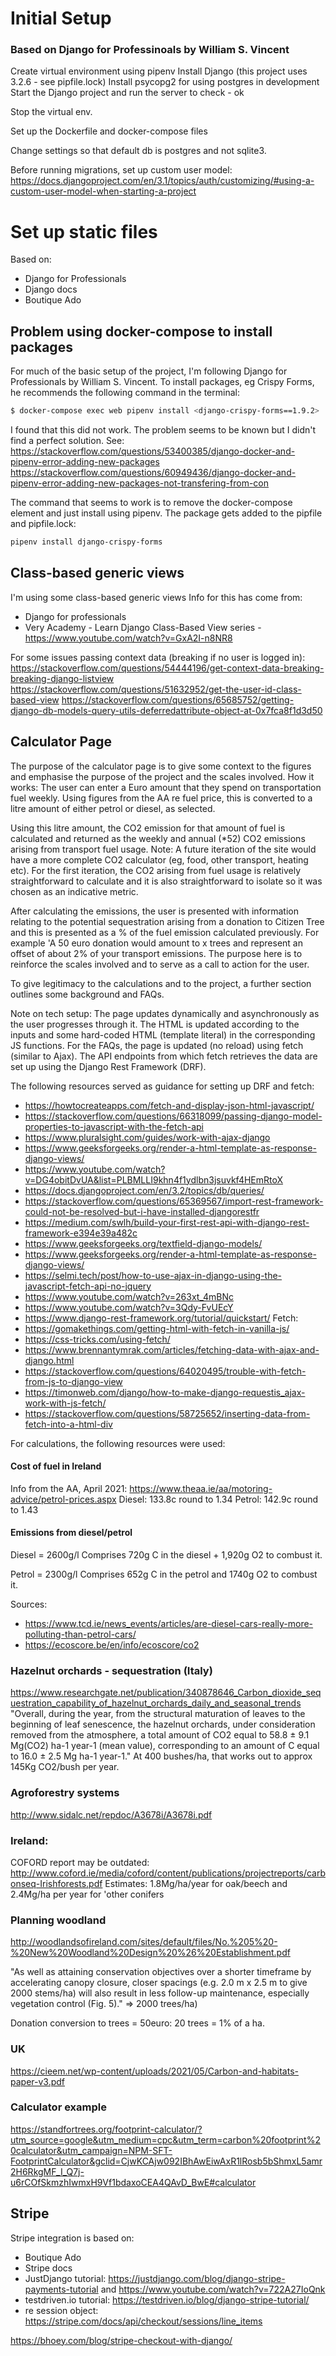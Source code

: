 # Initial Setup
### Based on Django for Professinoals by William S. Vincent
Create virtual environment using pipenv
Install Django (this project uses 3.2.6 - see pipfile.lock)
Install psycopg2 for using postgres in development
Start the Django project and run the server to check - ok

Stop the virtual env.

Set up the Dockerfile and docker-compose files

Change settings so that default db is postgres and not sqlite3.

Before running migrations, set up custom user model: https://docs.djangoproject.com/en/3.1/topics/auth/customizing/#using-a-custom-user-model-when-starting-a-project

# Set up static files
Based on:
* Django for Professionals
* Django docs
* Boutique Ado

## Problem using docker-compose to install packages
For much of the basic setup of the project, I'm following Django for Professionals by William S. Vincent. To install packages, eg Crispy Forms, he recommends the following command in the terminal:
```sh
$ docker-compose exec web pipenv install <django-crispy-forms==1.9.2>
```
I found that this did not work. The problem seems to be known but I didn't find a perfect solution.
See:
https://stackoverflow.com/questions/53400385/django-docker-and-pipenv-error-adding-new-packages
https://stackoverflow.com/questions/60949436/django-docker-and-pipenv-error-adding-new-packages-not-transfering-from-con

The command that seems to work is to remove the docker-compose element and just install using pipenv. The package gets added to the pipfile and pipfile.lock:
```sh
pipenv install django-crispy-forms
```

## Class-based generic views
I'm using some class-based generic views
Info for this has come from:
* Django for professionals
* Very Academy - Learn Django Class-Based View series - https://www.youtube.com/watch?v=GxA2I-n8NR8

For some issues passing context data (breaking if no user is logged in):
https://stackoverflow.com/questions/54444196/get-context-data-breaking-breaking-django-listview
https://stackoverflow.com/questions/51632952/get-the-user-id-class-based-view
https://stackoverflow.com/questions/65685752/getting-django-db-models-query-utils-deferredattribute-object-at-0x7fca8f1d3d50


## Calculator Page
The purpose of the calculator page is to give some context to the figures and emphasise the purpose of the project and the scales involved.
How it works:
The user can enter a Euro amount that they spend on transportation fuel weekly. 
Using figures from the AA re fuel price, this is converted to a litre amount of either petrol or diesel, as selected.

Using this litre amount, the CO2 emission for that amount of fuel is calculated and returned as the weekly and annual (*52) CO2 emissions arising from transport fuel usage.
Note: A future iteration of the site would have a more complete CO2 calculator (eg, food, other transport, heating etc). For the first iteration, the CO2 arising from fuel usage is relatively straightforward to calculate and it is also straightforward to isolate so it was chosen as an indicative metric.

After calculating the emissions, the user is presented with information relating to the potential sequestration arising from a donation to Citizen Tree and this is presented as a % of the fuel emission calculated previously. For example 'A 50 euro donation would amount to x trees and represent an offset of about 2% of your transport emissions.
The purpose here is to reinforce the scales involved and to serve as a call to action for the user.

To give legitimacy to the calculations and to the project, a further section outlines some background and FAQs.

Note on tech setup:
The page updates dynamically and asynchronously as the user progresses through it. The HTML is updated according to the inputs and some hard-coded HTML (template literal) in the corresponding JS functions. 
For the FAQs, the page is updated (no reload) using fetch (similar to Ajax). The API endpoints from which fetch retrieves the data are set up using the Django Rest Framework (DRF).

The following resources served as guidance for setting up DRF and fetch:
* https://howtocreateapps.com/fetch-and-display-json-html-javascript/
* https://stackoverflow.com/questions/66318099/passing-django-model-properties-to-javascript-with-the-fetch-api
* https://www.pluralsight.com/guides/work-with-ajax-django
* https://www.geeksforgeeks.org/render-a-html-template-as-response-django-views/
* https://www.youtube.com/watch?v=DG4obitDvUA&list=PLBMLLI9khn4f1ydlbn3jsuvkf4HEmRtoX
* https://docs.djangoproject.com/en/3.2/topics/db/queries/
* https://stackoverflow.com/questions/65369567/import-rest-framework-could-not-be-resolved-but-i-have-installed-djangorestfr
* https://medium.com/swlh/build-your-first-rest-api-with-django-rest-framework-e394e39a482c
* https://www.geeksforgeeks.org/textfield-django-models/
* https://www.geeksforgeeks.org/render-a-html-template-as-response-django-views/
* https://selmi.tech/post/how-to-use-ajax-in-django-using-the-javascript-fetch-api-no-jquery
* https://www.youtube.com/watch?v=263xt_4mBNc
* https://www.youtube.com/watch?v=3Qdy-FvUEcY
* https://www.django-rest-framework.org/tutorial/quickstart/
  Fetch:
* https://gomakethings.com/getting-html-with-fetch-in-vanilla-js/
* https://css-tricks.com/using-fetch/
* https://www.brennantymrak.com/articles/fetching-data-with-ajax-and-django.html
* https://stackoverflow.com/questions/64020495/trouble-with-fetch-from-js-to-django-view
* https://timonweb.com/django/how-to-make-django-requestis_ajax-work-with-js-fetch/
* https://stackoverflow.com/questions/58725652/inserting-data-from-fetch-into-a-html-div

For calculations, the following resources were used:
#### Cost of fuel in Ireland
Info from the AA, April 2021:
https://www.theaa.ie/aa/motoring-advice/petrol-prices.aspx
Diesel: 133.8c round to 1.34
Petrol: 142.9c round to 1.43


#### Emissions from diesel/petrol
Diesel = 2600g/l
Comprises 720g C in the diesel + 1,920g O2 to combust it.

Petrol = 2300g/l
Comprises 652g C in the petrol and 1740g O2 to combust it.

Sources:
* https://www.tcd.ie/news_events/articles/are-diesel-cars-really-more-polluting-than-petrol-cars/
* https://ecoscore.be/en/info/ecoscore/co2

### Hazelnut orchards - sequestration (Italy)
https://www.researchgate.net/publication/340878646_Carbon_dioxide_sequestration_capability_of_hazelnut_orchards_daily_and_seasonal_trends
"Overall, during the year, from the structural maturation of leaves to the beginning of leaf senescence, the hazelnut
orchards, under consideration removed from the atmosphere, a total amount of CO2 equal to 58.8 ± 9.1 Mg(CO2) ha-1 year-1 (mean value), corresponding to an amount of C equal to 16.0 ± 2.5 Mg ha-1 year-1."
At 400 bushes/ha, that works out to approx 145Kg CO2/bush per year.

### Agroforestry systems
http://www.sidalc.net/repdoc/A3678i/A3678i.pdf

### Ireland:
COFORD report may be outdated: http://www.coford.ie/media/coford/content/publications/projectreports/carbonseq-Irishforests.pdf
Estimates: 1.8Mg/ha/year for oak/beech and 2.4Mg/ha per year for 'other conifers

### Planning woodland
http://woodlandsofireland.com/sites/default/files/No.%205%20-%20New%20Woodland%20Design%20%26%20Establishment.pdf

"As well as attaining conservation objectives over a shorter timeframe by accelerating canopy closure, closer spacings (e.g. 2.0 m x
2.5 m to give 2000 stems/ha) will also result in less follow-up maintenance, especially vegetation control (Fig. 5)."
 => 2000 trees/ha)

Donation conversion to trees = 50euro: 20 trees
 = 1% of a ha.
 
### UK 
https://cieem.net/wp-content/uploads/2021/05/Carbon-and-habitats-paper-v3.pdf


### Calculator example
https://standfortrees.org/footprint-calculator/?utm_source=google&utm_medium=cpc&utm_term=carbon%20footprint%20calculator&utm_campaign=NPM-SFT-FootprintCalculator&gclid=CjwKCAjw092IBhAwEiwAxR1lRosb5bShmxL5amr2H6RkgMF_I_Q7j-u6rCOfSkmzhIwmxH9Vf1bdaxoCEA4QAvD_BwE#calculator



## Stripe
Stripe integration is based on:
* Boutique Ado
* Stripe docs
* JustDjango tutorial: https://justdjango.com/blog/django-stripe-payments-tutorial and https://www.youtube.com/watch?v=722A27IoQnk
* testdriven.io tutorial: https://testdriven.io/blog/django-stripe-tutorial/
* re session object: https://stripe.com/docs/api/checkout/sessions/line_items

https://bhoey.com/blog/stripe-checkout-with-django/